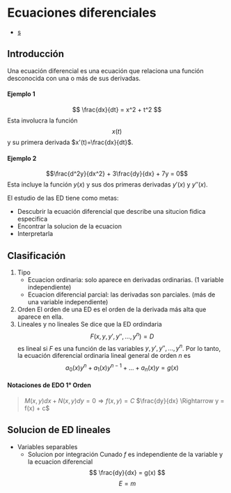 <link rel="stylesheet" href="https://cdnjs.cloudflare.com/ajax/libs/KaTeX/0.5.1/katex.min.css">

# Ecuaciones diferenciales
- [s](#d)

## Introducción
Una ecuación diferencial es una ecuación que relaciona una función desconocida con una o más de sus derivadas.
#### Ejemplo 1
$$
\frac{dx}{dt} = x^2 + t^2
$$
Esta involucra la función $$x(t)$$ y su primera derivada $x'(t)=\frac{dx}{dt}$.
#### Ejemplo 2
$$\frac{d^2y}{dx^2} + 3\frac{dy}{dx} + 7y = 0$$
Esta incluye la función $y(x)$ y sus dos primeras derivadas $y'(x)$ y $y''(x)$.

El estudio de las ED tiene como metas:
- Descubrir la ecuación diferencial que describe una situcion fidica especifica
- Encontrar la solucion de la ecuacion
- Interpretarla

## Clasificación
1. Tipo
	- Ecuacion ordinaria: solo aparece en derivadas ordinarias. (1 variable independiente)
	- Ecuacion diferencial parcial: las derivadas son parciales. (más de una variable independiente)
2. Orden
El orden de una ED es el orden de la derivada más alta que aparece en ella.
3. Lineales y no lineales
Se dice que la ED ordindaria
$$F(x,y,y',y'',...,y^n)=D $$
es lineal si $F$ es una función de las variables $y,y',y'',...,y^n$.
Por lo tanto, la ecuación diferencial ordinaria lineal general de orden $n$ es
$$a_0(x)y^n + a_1(x)y^{n-1} + ... + a_n(x)y = g(x)$$

#### Notaciones de EDO 1° Orden 
> $M(x,y)dx + N(x,y)dy = 0 \Rightarrow f(x,y) = C$
> $\frac{dy}{dx} \Rightarrow y = f(x) + c$

## Solucion de ED lineales
- Variables separables
	- Solucion por integración
	Cunado $f$ es independiente de la variable y la ecuacion diferencial
	$$ \frac{dy}{dx} = g(x) $$
	$$ \begin{equation}E=m\end{equation} $$
